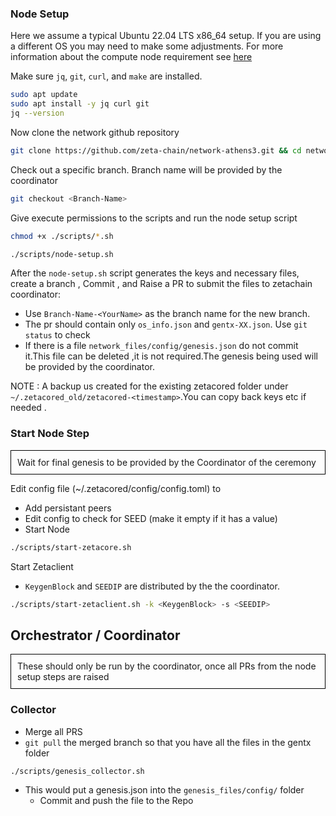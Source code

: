 ### Node Setup
Here we assume a typical Ubuntu 22.04 LTS x86_64 setup. If you are using a different OS you may need to make some adjustments.
For more information about the compute node requirement see [here](hosting.md)

Make sure `jq`, `git`, `curl`, and `make` are installed. 

```bash
sudo apt update
sudo apt install -y jq curl git 
jq --version
```

Now clone the network github repository
```bash
git clone https://github.com/zeta-chain/network-athens3.git && cd network-athens3
```

Check out a specific branch. Branch name will be provided by the coordinator
```bash
git checkout <Branch-Name>
```

Give execute permissions to the scripts and run the node setup script
```bash
chmod +x ./scripts/*.sh
```

```bash
./scripts/node-setup.sh
```

After the `node-setup.sh` script generates the keys and necessary
files, create a branch , Commit , and Raise a PR to submit the files
to zetachain coordinator:

  - Use `Branch-Name-<YourName>` as the branch name for the new branch.
  - The pr should contain only `os_info.json` and `gentx-XX.json`. Use `git status` to check
  - If there is a file `network_files/config/genesis.json` do not commit it.This file can be deleted ,it is not required.The genesis being used will be provided by the coordinator.

NOTE : A backup us created for the existing zetacored folder under `~/.zetacored_old/zetacored-<timestamp>`.You can copy back keys etc if needed .
    

  

### Start Node Step
<div style="border: 1px solid black; padding: 10px;">
Wait for final genesis to be provided by the Coordinator of the ceremony
</div>

Edit config file (~/.zetacored/config/config.toml) to
  - Add persistant peers
  - Edit config to check for SEED (make it empty if it has a value)
  - Start Node

```bash
./scripts/start-zetacore.sh
```

Start Zetaclient
  - `KeygenBlock` and `SEEDIP` are distributed by the the coordinator.

```bash
./scripts/start-zetaclient.sh -k <KeygenBlock> -s <SEEDIP>
```

## Orchestrator / Coordinator
<div style="border: 1px solid black; padding: 10px;">
These should only be run by the coordinator, once all PRs from the node setup steps are raised
</div>

### Collector
- Merge all PRS
- `git pull` the merged branch so that you have all the files in the gentx folder

```bash
./scripts/genesis_collector.sh
```

- This would put a genesis.json into the `genesis_files/config/` folder
    - Commit and push the file to the Repo